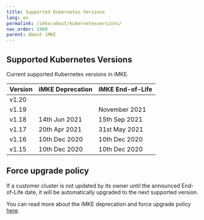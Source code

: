 ```yaml
---
title: Supported Kubernetes Versions
lang: en
permalink: /imke/about/kubernetesversions/
nav_order: 1900
parent: About iMKE
---
```


## Supported Kubernetes Versions

Current supported Kubernetes versions in iMKE.

| Version | iMKE Deprecation| iMKE End-of-Life |
|---------|-----------------|------------------|
| v1.20   |                 |                  |
| v1.19   |                 | November 2021    |
| v1.18   | 14th Jun 2021   | 15th Sep 2021    |
| v1.17   | 20th Apr 2021   | 31st May 2021    |
| v1.16   | 10th Dec 2020   | 10th Dec 2020    |
| v1.15   | 10th Dec 2020   | 10th Dec 2020    |

## Force upgrade policy

If a customer cluster is not updated by its owner until the announced End-of-Life date, it will be automatically upgraded to the next supported version.

You can read more about the iMKE deprecation and force upgrade policy [here](../../clusterlifecycle/deprecationpolicy).
